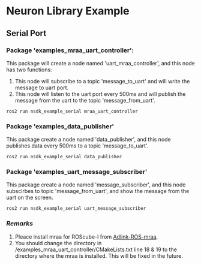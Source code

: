 # Neuron Library Example

## Serial Port

### Package 'examples_mraa_uart_controller':

This package will create a node named 'uart_mraa_controller', and this node has two functions:

1. This node will subscribe to a topic 'message_to_uart' and will write the message to uart port. 
2. This node will listen to the uart port every 500ms and will publish the message from the uart to the topic 'message_from_uart'.

```
ros2 run nsdk_example_serial mraa_uart_controller
```

### Package 'examples_data_publisher'

This package create a node named 'data_publisher', and this node publishes data every 500ms to a topic 'message_to_uart'.  

```
ros2 run nsdk_example_serial data_publisher 
```

### Package 'examples_uart_message_subscriber'

This package create a node named 'message_subscriber', and this node subscirbes to topic 'message_from_uart', and show the message from the uart on the screen.  

```
ros2 run nsdk_example_serial uart_message_subscriber 
```

### *Remarks*

1. Pleace install mraa for ROScube-I from [Adlink-ROS-mraa](https://github.com/Adlink-ROS/mraa.git).
2. You should change the directory in /examples_mraa_uart_controller/CMakeLists.txt line 18 & 19 to the directory where the mraa is installed. This will be fixed in the future.
